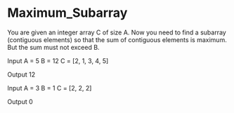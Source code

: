 # Maximum_Subarray

You are given an integer array C of size A. Now you need to find a subarray (contiguous elements) so that the sum of contiguous elements is maximum. But the sum must not exceed B.

Input A = 5 B = 12 C = [2, 1, 3, 4, 5]

Output 12

Input A = 3 B = 1 C = [2, 2, 2]

Output 0

